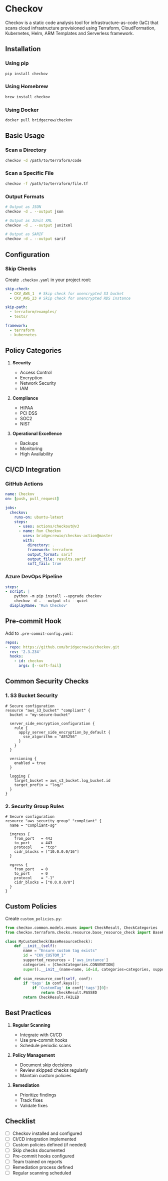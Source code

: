 # Checkov

Checkov is a static code analysis tool for infrastructure-as-code (IaC) that scans cloud infrastructure provisioned using Terraform, CloudFormation, Kubernetes, Helm, ARM Templates and Serverless framework.

## Installation

### Using pip
```bash
pip install checkov
```

### Using Homebrew
```bash
brew install checkov
```

### Using Docker
```bash
docker pull bridgecrew/checkov
```

## Basic Usage

### Scan a Directory
```bash
checkov -d /path/to/terraform/code
```

### Scan a Specific File
```bash
checkov -f /path/to/terraform/file.tf
```

### Output Formats
```bash
# Output as JSON
checkov -d . --output json

# Output as JUnit XML
checkov -d . --output junitxml

# Output as SARIF
checkov -d . --output sarif
```

## Configuration

### Skip Checks
Create `.checkov.yaml` in your project root:

```yaml
skip-check:
  - CKV_AWS_1  # Skip check for unencrypted S3 bucket
  - CKV_AWS_23 # Skip check for unencrypted RDS instance

skip-path:
  - terraform/examples/
  - tests/

framework:
  - terraform
  - kubernetes
```

## Policy Categories

1. **Security**
   - Access Control
   - Encryption
   - Network Security
   - IAM

2. **Compliance**
   - HIPAA
   - PCI DSS
   - SOC2
   - NIST

3. **Operational Excellence**
   - Backups
   - Monitoring
   - High Availability

## CI/CD Integration

### GitHub Actions
```yaml
name: Checkov
on: [push, pull_request]

jobs:
  checkov:
    runs-on: ubuntu-latest
    steps:
      - uses: actions/checkout@v3
      - name: Run Checkov
        uses: bridgecrewio/checkov-action@master
        with:
          directory: .
          framework: terraform
          output_format: sarif
          output_file: results.sarif
          soft_fail: true
```

### Azure DevOps Pipeline
```yaml
steps:
- script: |
    python -m pip install --upgrade checkov
    checkov -d . --output cli --quiet
  displayName: 'Run Checkov'
```

## Pre-commit Hook

Add to `.pre-commit-config.yaml`:

```yaml
repos:
- repo: https://github.com/bridgecrewio/checkov.git
  rev: '2.3.234'
  hooks:
    - id: checkov
      args: [--soft-fail]
```

## Common Security Checks

### 1. S3 Bucket Security
```hcl
# Secure configuration
resource "aws_s3_bucket" "compliant" {
  bucket = "my-secure-bucket"
  
  server_side_encryption_configuration {
    rule {
      apply_server_side_encryption_by_default {
        sse_algorithm = "AES256"
      }
    }
  }
  
  versioning {
    enabled = true
  }
  
  logging {
    target_bucket = aws_s3_bucket.log_bucket.id
    target_prefix = "log/"
  }
}
```

### 2. Security Group Rules
```hcl
# Secure configuration
resource "aws_security_group" "compliant" {
  name = "compliant-sg"
  
  ingress {
    from_port   = 443
    to_port     = 443
    protocol    = "tcp"
    cidr_blocks = ["10.0.0.0/16"]
  }
  
  egress {
    from_port   = 0
    to_port     = 0
    protocol    = "-1"
    cidr_blocks = ["0.0.0.0/0"]
  }
}
```

## Custom Policies

Create `custom_policies.py`:

```python
from checkov.common.models.enums import CheckResult, CheckCategories
from checkov.terraform.checks.resource.base_resource_check import BaseResourceCheck

class MyCustomCheck(BaseResourceCheck):
    def __init__(self):
        name = "Ensure custom tag exists"
        id = "CKV_CUSTOM_1"
        supported_resources = ['aws_instance']
        categories = [CheckCategories.CONVENTION]
        super().__init__(name=name, id=id, categories=categories, supported_resources=supported_resources)
    
    def scan_resource_conf(self, conf):
        if 'tags' in conf.keys():
            if 'CustomTag' in conf['tags'][0]:
                return CheckResult.PASSED
        return CheckResult.FAILED
```

## Best Practices

1. **Regular Scanning**
   - Integrate with CI/CD
   - Use pre-commit hooks
   - Schedule periodic scans

2. **Policy Management**
   - Document skip decisions
   - Review skipped checks regularly
   - Maintain custom policies

3. **Remediation**
   - Prioritize findings
   - Track fixes
   - Validate fixes

## Checklist

- [ ] Checkov installed and configured
- [ ] CI/CD integration implemented
- [ ] Custom policies defined (if needed)
- [ ] Skip checks documented
- [ ] Pre-commit hooks configured
- [ ] Team trained on reports
- [ ] Remediation process defined
- [ ] Regular scanning scheduled